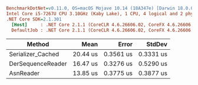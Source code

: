 ``` ini

BenchmarkDotNet=v0.11.0, OS=macOS Mojave 10.14 (18A347e) [Darwin 18.0.0]
Intel Core i5-7267U CPU 3.10GHz (Kaby Lake), 1 CPU, 4 logical and 2 physical cores
.NET Core SDK=2.1.301
  [Host]     : .NET Core 2.1.1 (CoreCLR 4.6.26606.02, CoreFX 4.6.26606.05), 64bit RyuJIT  [AttachedDebugger]
  DefaultJob : .NET Core 2.1.1 (CoreCLR 4.6.26606.02, CoreFX 4.6.26606.05), 64bit RyuJIT


```
|            Method |     Mean |     Error |    StdDev |
|------------------ |---------:|----------:|----------:|
| Serializer_Cached | 20.44 us | 0.3561 us | 0.3331 us |
| DerSequenceReader | 16.47 us | 0.3276 us | 0.5290 us |
|         AsnReader | 13.85 us | 0.3775 us | 0.3877 us |
